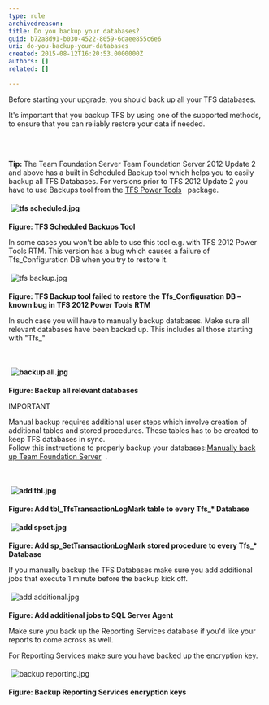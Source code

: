 ```yaml
---
type: rule
archivedreason: 
title: Do you backup your databases?
guid: b72a8d91-b030-4522-8059-6daee855c6e6
uri: do-you-backup-your-databases
created: 2015-08-12T16:20:53.0000000Z
authors: []
related: []

---
```



<p>Before starting your upgrade, you should back up all your TFS databases.</p><p>​It's important that you backup TFS by using one of the supported methods, to ensure that you can reliably restore your data if needed.</p>
<br><excerpt class='endintro'></excerpt><br>
<p><strong>​Tip&#58;&#160;</strong>The Team Foundation Server Team Foundation Server 2012 Update 2 and above has a built in Scheduled Backup tool which helps you to easily backup all TFS Databases. For versions prior to TFS 2012 Update 2 you have to use Backups tool&#160;from the&#160;<a href="http&#58;//visualstudiogallery.msdn.microsoft.com/b1ef7eb2-e084-4cb8-9bc7-06c3bad9148f">TFS Power Tools</a>&#160; &#160;package.</p><p><strong><img src="/PublishingImages/tfs%20scheduled.jpg" alt="tfs scheduled.jpg" style="margin&#58;5px;" /><br></strong></p><p><strong>Figure&#58; TFS Scheduled Backups Tool</strong></p><p>In some cases you won't be able to use this tool e.g. with TFS 2012 Power Tools RTM. This version has a bug which causes a failure of Tfs_Configuration DB when you try to restore it.</p><p><img src="/PublishingImages/tfs%20backup.jpg" alt="tfs backup.jpg" style="margin&#58;5px;" /><br></p><p><strong>Figure&#58; TFS Backup tool failed to restore the Tfs_Configuration DB – known bug in TFS 2012 Power Tools RTM</strong></p><p>In such case you will have to manually backup databases. Make sure all relevant databases have been backed up. This includes all those starting with &quot;Tfs_&quot;</p><p><strong><br></strong></p><p><strong><img src="/PublishingImages/backup%20all.jpg" alt="backup all.jpg" style="margin&#58;5px;" /></strong>&#160;</p><p><strong>Figure&#58; Backup all relevant databases</strong></p><p>IMPORTANT</p><p>Manual backup requires additional user steps which involve creation of additional tables and stored procedures. These tables has to be created to keep TFS databases in sync.<br> Follow this instructions to properly backup your databases&#58;<a href="http&#58;//msdn.microsoft.com/en-us/library/ms253070.aspx">Manually back up Team Foundation Server</a>&#160; .</p><p><strong><br></strong></p><p><strong><img src="/PublishingImages/add%20tbl.jpg" alt="add tbl.jpg" style="margin&#58;5px;" /></strong>&#160;</p><p><strong>Figure&#58; Add tbl_TfsTransactionLogMark table to every Tfs_* Database</strong></p><p><strong><img src="/PublishingImages/add%20spset.jpg" alt="add spset.jpg" style="margin&#58;5px;" /><br></strong></p><p><strong>Figure&#58; Add sp_SetTransactionLogMark stored procedure to every Tfs_* Database</strong></p><p>If you manually backup the TFS Databases make sure you add additional jobs that execute 1 minute before the backup kick off.</p><p><img src="/PublishingImages/add%20additional.jpg" alt="add additional.jpg" style="margin&#58;5px;" /><br></p><p><strong>Figure&#58; Add additional jobs to SQL Server Agent</strong></p><p>Make sure you back up the Reporting Services database if you'd like your reports to come across as well. </p><p>For Reporting Services make sure you have backed up the encryption key.</p><p><img src="/PublishingImages/backup%20reporting.jpg" alt="backup reporting.jpg" style="margin&#58;5px;" /><br></p><p><strong>Figure&#58; Backup Reporting Services encryption keys</strong></p>


